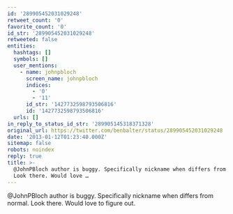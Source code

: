 ```yaml
---
id: '289905452031029248'
retweet_count: '0'
favorite_count: '0'
id_str: '289905452031029248'
retweeted: false
entities:
  hashtags: []
  symbols: []
  user_mentions:
    - name: johnpbloch
      screen_name: johnpbloch
      indices:
        - '0'
        - '11'
      id_str: '1427732598793506816'
      id: '1427732598793506816'
  urls: []
in_reply_to_status_id_str: '289905145318371328'
original_url: https://twitter.com/benbalter/status/289905452031029248
date: '2013-01-12T01:23:40.000Z'
sitemap: false
robots: noindex
reply: true
title: >-
  @JohnPBloch author is buggy. Specifically nickname when differs from normal.
  Look there. Would love …
---
```


@JohnPBloch author is buggy. Specifically nickname when differs from normal. Look there. Would love to figure out.